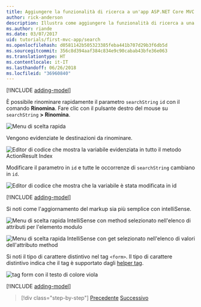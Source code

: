 ```yaml
---
title: Aggiungere la funzionalità di ricerca a un'app ASP.NET Core MVC
author: rick-anderson
description: Illustra come aggiungere la funzionalità di ricerca a una semplice app ASP.NET Core MVC
ms.author: riande
ms.date: 03/07/2017
uid: tutorials/first-mvc-app/search
ms.openlocfilehash: d0581142b505323385feba441b707d29b3f6db5d
ms.sourcegitcommit: 356c8d394aaf384c834e9c90cabab43bfe36e063
ms.translationtype: HT
ms.contentlocale: it-IT
ms.lasthandoff: 06/26/2018
ms.locfileid: "36960840"
---
```

[!INCLUDE [adding-model](~/includes/mvc-intro/search1.md)]

È possibile rinominare rapidamente il parametro `searchString` `id` con il comando **Rinomina**. Fare clic con il pulsante destro del mouse su `searchString` **> Rinomina**.

![Menu di scelta rapida](search/_static/rename.png)

Vengono evidenziate le destinazioni da rinominare.

![Editor di codice che mostra la variabile evidenziata in tutto il metodo ActionResult Index](search/_static/rename2.png)

Modificare il parametro in `id` e tutte le occorrenze di `searchString` cambiano in `id`.

![Editor di codice che mostra che la variabile è stata modificata in id](search/_static/rename3.png)

[!INCLUDE [adding-model](~/includes/mvc-intro/search2.md)]

Si noti come l'aggiornamento del markup sia più semplice con intelliSense.

![Menu di scelta rapida IntelliSense con method selezionato nell'elenco di attributi per l'elemento modulo](search/_static/int_m.png)

![Menu di scelta rapida IntelliSense con get selezionato nell'elenco di valori dell'attributo method](search/_static/int_get.png)

Si noti il tipo di carattere distintivo nel tag `<form>`. Il tipo di carattere distintivo indica che il tag è supportato dagli [helper tag](~/mvc/views/tag-helpers/intro.md).

![tag form con il testo di colore viola](search/_static/th_font.png)

[!INCLUDE [adding-model](~/includes/mvc-intro/search3.md)]

> [!div class="step-by-step"]
> [Precedente](controller-methods-views.md)
> [Successivo](new-field.md)  
